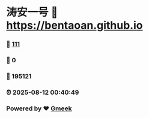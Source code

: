 # 涛安一号 :link: https://bentaoan.github.io 
### :page_facing_up: [111](https://bentaoan.github.io/tag.html) 
### :speech_balloon: 0 
### :hibiscus: 195121 
### :alarm_clock: 2025-08-12 00:40:49 
### Powered by :heart: [Gmeek](https://github.com/Meekdai/Gmeek)
